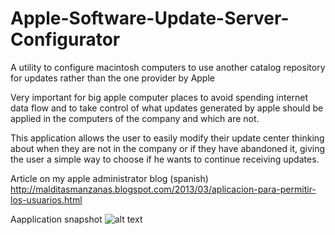 Apple-Software-Update-Server-Configurator
=========================================

A utility to configure macintosh computers to use another catalog repository for updates rather than the one provider by Apple

Very important for big apple computer places to avoid spending internet data flow and to take control of what updates generated by apple should be applied in the computers of the company and which are not. 

This application allows the user to easily modify their update center thinking about when they are not in the company or if they have abandoned it, giving the user a simple way to choose if he wants to continue receiving updates.


Article on my apple administrator blog (spanish)  http://malditasmanzanas.blogspot.com/2013/03/aplicacion-para-permitir-los-usuarios.html
 
Aapplication snapshot ![alt text](http://lh3.ggpht.com/-NiEKSnEc9pc/UUrRamyWzSI/AAAAAAAAAZI/hxgPJRy1tCQ/SusConfig_screenshot.png) 
